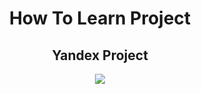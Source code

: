 <h1 align="center">How To Learn Project</h1>

<h2 align="center">Yandex Project</h1>

<p align="center">

<img src="https://img.shields.io/badge/madeby-AnastasiaA1890-blue" >
